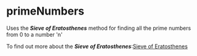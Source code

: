 # primeNumbers

Uses the **_Sieve of Eratosthenes_** method for finding all the prime numbers from 0 to a number 'n'

To find out more about the **_Sieve of Eratosthenes_**:[Sieve of Eratosthenes](http://en.wikipedia.org/wiki/Sieve_of_Eratosthenes)